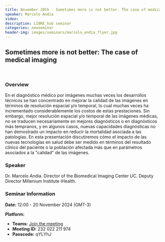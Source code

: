 ```yaml
---
title: November 20th - Sometimes more is not better. The case of medical imaging
speaker: Marcelo Andia
video:
description: LIBRE_hub seminar
categories: newseminar
header-img: images/seminars/marcelo_andia_flyer.jpg
---
```


## Sometimes more is not better: The case of medical imaging
<br>

### Overview
En el diagnóstico médico por imágenes muchas veces los desarrollos técnicos se han concentrado en mejorar la calidad de las imágenes en términos de resolución espacial y/o temporal, lo cual muchas veces ha incrementado considerablemente los costos de estas prestaciones. Sin embargo, mejor resolución espacial y/o temporal de las imágenes médicas, no se traducen necesariamente en mejores diagnósticos o en diagnósticos más tempranos, y en algunos casos, nuevas capacidades diagnósticas no han demostrado un impacto en reducir la mortalidad asociada a las patologías. En esta presentación discutiremos cómo el impacto de las nuevas tecnologías en salud debe ser medido en términos del resultado clínico del paciente o la población afectada más que en parámetros asociados a la "calidad" de las imágenes.

### Speaker
Dr. Marcelo Andia. Director of the Biomedical Imaging Center UC. Deputy Director Millenium Institute iHealth.

### Seminar Information

**Date:** 12:00 - 20 November 2024 (GMT-3)

**Platform:**
- **Teams:** [Join the meeting](https://teams.microsoft.com/l/meetup-join/19%3ameeting_NTYxOWFkYjYtNWVlNC00MGE4LWEyNDAtNTc1ODYzZTg2ZGM4%40thread.v2/0?context=%7b%22Tid%22%3a%225ff5d9fa-f83f-4ac1-a4d2-eb48ea0a00d2%22%2c%22Oid%22%3a%22b066b156-36d2-4bf1-8723-85ab0bba4b91%22%7d)
- **Meeting ID:** 232 022 211 974
- **Passcode:** qYLYhJ